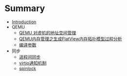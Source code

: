 # Summary

* [Introduction](README.md)
* QEMU
  * [QEMU 对虚机的地址空间管理](QEMU/qemu-address-space-manage.md)
  * [QEMU内存管理之生成FlatView内存拓扑模型过程分析](QEMU/qemu-flatview-render.md)
  * [编译参数](QEMU/x86-compile-conf.md)
* 同步
  * [进程间同步](sync/process-sync.md)
  * [virtio通知机制](sync/virtio-notify.md)
  * [spinlock](sync/spinlock.md)


